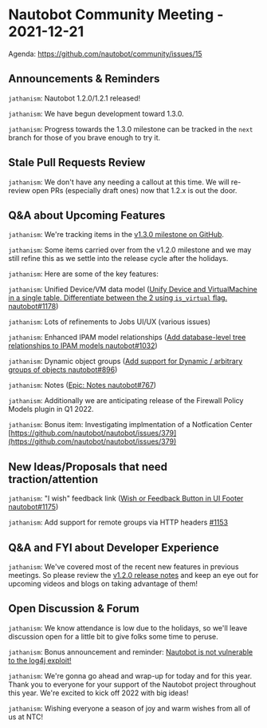 # Nautobot Community Meeting - 2021-12-21

Agenda: https://github.com/nautobot/community/issues/15

## Announcements & Reminders

`jathanism`: Nautobot 1.2.0/1.2.1 released!

`jathanism`: We have begun development toward 1.3.0.

`jathanism`: Progress towards the 1.3.0 milestone can be tracked in the `next` branch for those of you brave enough to try it.

## Stale Pull Requests Review

`jathanism`: We don't have any needing a callout at this time. We will re-review open PRs (especially draft ones) now that 1.2.x is out the door.

## Q&A about Upcoming Features

`jathanism`: We're tracking items in the [v1.3.0 milestone on GitHub](https://github.com/nautobot/nautobot/milestone/4).

`jathanism`: Some items carried over from the v1.2.0 milestone and we may still refine this as we settle into the release cycle after the holidays.

`jathanism`: Here are some of the key features:

`jathanism`: Unified Device/VM data model ([Unify Device and VirtualMachine in a single table. Differentiate between the 2 using `is_virtual` flag. nautobot#1178](https://github.com/nautobot/nautobot/issues/1178))

`jathanism`:  Lots of refinements to Jobs UI/UX (various issues)

`jathanism`: Enhanced IPAM model relationships ([Add database-level tree relationships to IPAM models nautobot#1032](https://github.com/nautobot/nautobot/issues/1032))

`jathanism`: Dynamic object groups ([Add support for Dynamic / arbitrary groups of objects nautobot#896](https://github.com/nautobot/nautobot/issues/896))

`jathanism`: Notes ([Epic: Notes nautobot#767](https://github.com/nautobot/nautobot/issues/767))

`jathanism`: Additionally we are anticipating release of the Firewall Policy Models plugin in Q1 2022.

`jathanism`: Bonus item: Investigating implmentation of a Notfication Center [https://github.com/nautobot/nautobot/issues/379](https://github.com/nautobot/nautobot/issues/379)

## New Ideas/Proposals that need traction/attention

`jathanism`: "I wish" feedback link ([Wish or Feedback Button in UI Footer nautobot#1175](https://github.com/nautobot/nautobot/issues/1175))

`jathanism`: Add support for remote groups via HTTP headers [#1153](https://github.com/nautobot/nautobot/issues/1153)

## Q&A and FYI about Developer Experience

`jathanism`: We've covered most of the recent new features in previous meetings. So please review the [v1.2.0 release notes](https://nautobot.readthedocs.io/en/stable/release-notes/version-1.2/) and keep an eye out for upcoming videos and blogs on taking advantage of them!

## Open Discussion & Forum

`jathanism`: We know attendance is low due to the holidays, so we'll leave discussion open for a little bit to give folks some time to peruse.

`jathanism`: Bonus announcement and reminder: [Nautobot is not vulnerable to the log4j exploit!](https://github.com/nautobot/nautobot/discussions/1180)

`jathanism`: We're gonna go ahead and wrap-up for today and for this year. Thank you to everyone for your support of the Nautobot project throughout this year. We're excited to kick off 2022 with big ideas!

`jathanism`: Wishing everyone a season of joy and warm wishes from all of us at NTC!


